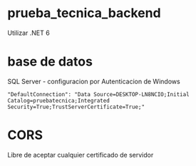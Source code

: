 # prueba_tecnica_backend


Utilizar .NET 6

# base de datos

SQL Server - configuracion por Autenticacion de Windows

    "DefaultConnection": "Data Source=DESKTOP-LN8NCIO;Initial Catalog=pruebatecnica;Integrated Security=True;TrustServerCertificate=True;"

# CORS

Libre de aceptar cualquier certificado de servidor